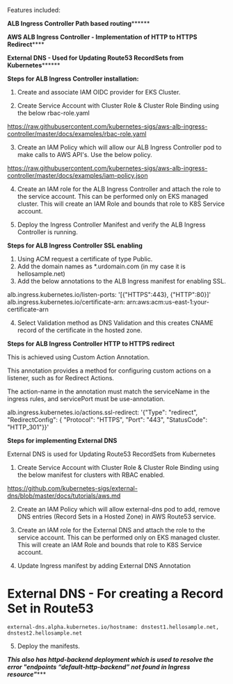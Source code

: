 Features included:

********ALB Ingress Controller Path based routing**************

********AWS ALB Ingress Controller - Implementation of HTTP to HTTPS Redirect************

********External DNS - Used for Updating Route53 RecordSets from Kubernetes**************

**Steps for ALB Ingress Controller installation:**

1. Create and associate IAM OIDC provider for EKS Cluster.

2. Create Service Account with Cluster Role & Cluster Role Binding using the below rbac-role.yaml

https://raw.githubusercontent.com/kubernetes-sigs/aws-alb-ingress-controller/master/docs/examples/rbac-role.yaml

3. Create an IAM Policy which will allow our ALB Ingress Controller pod to make calls to AWS API's.
Use the below policy.

https://raw.githubusercontent.com/kubernetes-sigs/aws-alb-ingress-controller/master/docs/examples/iam-policy.json

4. Create an IAM role for the ALB Ingress Controller and attach the role to the service account. This can be performed only on EKS managed cluster. This will create an IAM Role and bounds that role to K8S Service account.

5. Deploy the Ingress Controller Manifest and verify the ALB Ingress Controller is running.



**Steps for ALB Ingress Controller SSL enabling**

1. Using ACM request a certificate of type Public.
2. Add the domain names as *.urdomain.com (in my case it is hellosample.net)
3. Add the below annotations to the ALB Ingress manifest for enabling SSL.

alb.ingress.kubernetes.io/listen-ports: '[{"HTTPS":443}, {"HTTP":80}]'
alb.ingress.kubernetes.io/certificate-arn: arn:aws:acm:us-east-1:your-certificate-arn

4. Select Validation method as DNS Validation and this creates CNAME record of the certificate in the hosted zone.

**Steps for ALB Ingress Controller HTTP to HTTPS redirect**

This is achieved using Custom Action Annotation.

This annotation provides a method for configuring custom actions on a listener, such as for Redirect Actions.

The action-name in the annotation must match the serviceName in the ingress rules, and servicePort must be use-annotation.

alb.ingress.kubernetes.io/actions.ssl-redirect: '{"Type": "redirect", "RedirectConfig": { "Protocol": "HTTPS", "Port": "443", "StatusCode": "HTTP_301"}}'   

**Steps for implementing External DNS**

External DNS is used for Updating Route53 RecordSets from Kubernetes

1. Create Service Account with Cluster Role & Cluster Role Binding using the below manifest for clusters with RBAC enabled.

https://github.com/kubernetes-sigs/external-dns/blob/master/docs/tutorials/aws.md

2. Create an IAM Policy which will allow external-dns pod to add, remove DNS entries (Record Sets in a Hosted Zone) in AWS Route53 service.

3. Create an IAM role for the External DNS and attach the role to the service account. This can be performed only on EKS managed cluster. This will create an IAM Role and bounds that role to K8S Service account.

4. Update Ingress manifest by adding External DNS Annotation

# External DNS - For creating a Record Set in Route53
    external-dns.alpha.kubernetes.io/hostname: dnstest1.hellosample.net, dnstest2.hellosample.net    
5. Deploy the manifests.

*********This also has httpd-backend deployment which is used to resolve the error "endpoints “default-http-backend” not found in Ingress resource"************

